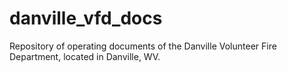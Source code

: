 # danville_vfd_docs
Repository of operating documents of the Danville Volunteer Fire Department, located in Danville, WV.
